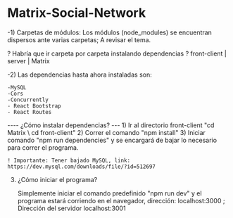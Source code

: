 # Matrix-Social-Network

-1) Carpetas de módulos: Los módulos (node_modules) se encuentran dispersos ante varias carpetas; A revisar el tema.

 ? Habría que ir carpeta por carpeta instalando dependencias ?
	front-client | server | Matrix


-2) Las dependencias hasta ahora instaladas son:

	-MySQL
	-Cors
	-Concurrently
	- React Bootstrap
	- React Routes
	
---- ¿Cómo instalar dependencias? ---
	1) Ir al directorio front-client
		"cd Matrix  \ cd front-client"
	2) Correr el comando "npm install"
	3) Iniciar comando "npm run dependencies" y se encargará de bajar lo necesario para correr el programa.

	! Importante: Tener bajado MySQL, link: https://dev.mysql.com/downloads/file/?id=512697

3) ¿Cómo iniciar el programa?
	
	Simplemente iniciar el comando predefinido "npm run dev" y el programa estará corriendo en el navegador, dirección:
	localhost:3000 ; Dirección del servidor localhost:3001
	

